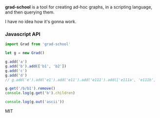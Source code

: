 **grad-school** is a tool for creating ad-hoc graphs, in a scripting language, and then querying them.

I have no idea how it's gonna work.

### Javascript API

```js
import Grad from 'grad-school'

let g = new Grad()

g.add('a')
g.add('b').add(['b1', 'b2'])
g.add('c')
g.add('d')
// g.add('e').add('e1').add('e11').add('e111').add(['e111a', 'e111b', 'e111c', 'e111d'])

g.get('/b/b1').remove()
console.log(g.get('b').children)

console.log(g.out('ascii'))
```

MIT
